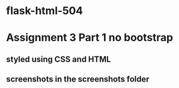 # flask-html-504

# Assignment 3 Part 1 no bootstrap 

## styled using CSS and HTML

## screenshots in the screenshots folder 
